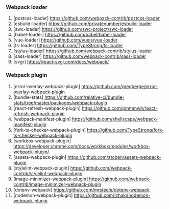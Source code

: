 ### Webpack loader

1. [postcss-loader] https://github.com/webpack-contrib/postcss-loader
2. [esbuild-loader] https://github.com/privatenumber/esbuild-loader
3. [swc-loader] https://github.com/swc-project/swc-loader
4. [babel-loader] https://github.com/babel/babel-loader
5. [vue-loader] https://github.com/vuejs/vue-loader
6. [ts-loader] https://github.com/TypeStrong/ts-loader
7. [stylus-loader] https://github.com/webpack-contrib/stylus-loader
8. [sass-loader] https://github.com/webpack-contrib/sass-loader
9. [svgr] https://react-svgr.com/docs/webpack/

### Webpack plugin

1. [error-overlay-webpack-plugin] https://github.com/gregberge/error-overlay-webpack-plugin
2. [bundle-stats] https://github.com/relative-ci/bundle-stats/tree/master/packages/webpack-plugin
3. [react-refresh-webpack-plugin] https://github.com/pmmmwh/react-refresh-webpack-plugin
4. [webpack-manifest-plugin] https://github.com/shellscape/webpack-manifest-plugin
5. [fork-ts-checker-webpack-plugin] https://github.com/TypeStrong/fork-ts-checker-webpack-plugin
6. [workbox-webpack-plugin] https://developer.chrome.com/docs/workbox/modules/workbox-webpack-plugin/
7. [assets-webpack-plugin] https://github.com/ztoben/assets-webpack-plugin
8. [stylelint-webpack-plugin] https://github.com/webpack-contrib/stylelint-webpack-plugin
9. [image-minimizer-webpack-plugin] https://github.com/webpack-contrib/image-minimizer-webpack-plugin
10. [dotenv-webpack] https://github.com/mrsteele/dotenv-webpack
11. [nodemon-webpack-plugin] https://github.com/Izhaki/nodemon-webpack-plugin
